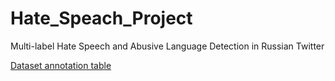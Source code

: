 # Hate_Speach_Project
Multi-label Hate Speech and Abusive Language Detection in Russian Twitter



[Dataset annotation table]([[url](https://docs.google.com/spreadsheets/d/1DfA5Ooe5c-nztgBr8ST-Wg-ZIPWudNeKyX3adf5mB5A/edit?usp=sharing)https://docs.google.com/spreadsheets/d/1DfA5Ooe5c-nztgBr8ST-Wg-ZIPWudNeKyX3adf5mB5A/edit?usp=sharing])
